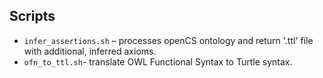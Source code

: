 ## Scripts
- `infer_assertions.sh` – processes openCS ontology and return '.ttl' file with additional, inferred axioms.
- `ofn_to_ttl.sh`- translate OWL Functional Syntax to Turtle syntax. 
